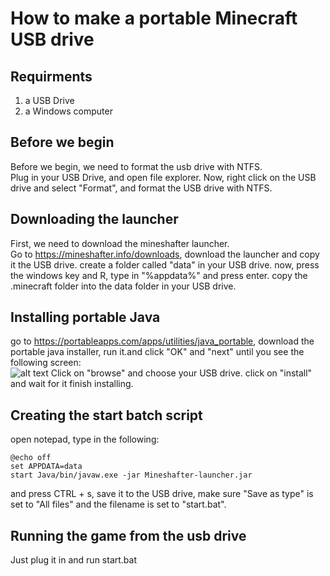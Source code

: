 # How to make a portable Minecraft USB drive
## Requirments
1. a USB Drive
2. a Windows computer

## Before we begin
Before we begin, we need to format the usb drive with
NTFS. <br />
Plug in your USB Drive, and open file explorer. Now, right click on the USB drive and select "Format", and format the USB drive with NTFS.
## Downloading the launcher
First, we need to download the mineshafter launcher.
<br />
Go to https://mineshafter.info/downloads, download the launcher and copy it the USB drive.
create a folder called "data" in your USB drive.
now, press the windows key and R, type in "%appdata%" and press enter. copy the .minecraft folder into the data folder in your USB drive.
## Installing portable Java
go to https://portableapps.com/apps/utilities/java_portable, download the portable java installer, run it.and click "OK" and "next" until you see the following screen: <br /> ![alt text](https://i.imgur.com/gKjnjvz.png)
Click on "browse" and choose your USB drive.
click on "install" and wait for it finish installing.
## Creating the start batch script
open notepad, type in the following:
```
@echo off
set APPDATA=data
start Java/bin/javaw.exe -jar Mineshafter-launcher.jar
```
and press CTRL + s, save it to the USB drive, make sure "Save as type" is set to "All files" and the filename is set to "start.bat".
## Running the game from the usb drive
Just plug it in and run start.bat
